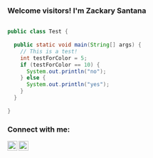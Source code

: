 ### Welcome visitors! I'm Zackary Santana

```java

public class Test {
  
  public static void main(String[] args) {
    // This is a test!
    int testForColor = 5;
    if (testForColor == 10) {
      System.out.println("no");
    } else {
      System.out.println("yes");
    }
  }
  
}

```

### Connect with me:

[<img align="left" alt="Zackary | LinkedIn" width="22px" src="https://cdn.jsdelivr.net/npm/simple-icons@v3/icons/linkedin.svg" />][linkedin]
[<img align="left" alt="Zackary | Instagram" width="22px" src="https://cdn.jsdelivr.net/npm/simple-icons@v3/icons/instagram.svg" />][instagram]

<br />


[instagram]: https://www.instagram.com/dev_zackary/
[linkedin]: https://www.linkedin.com/in/zackary-santana
